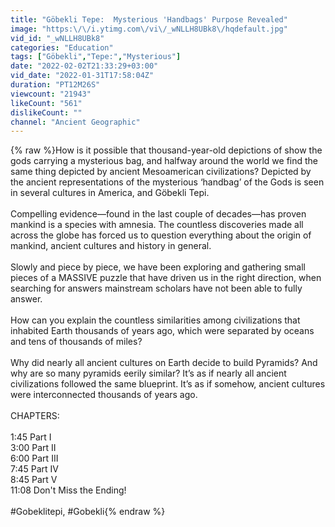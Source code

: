 ```yaml
---
title: "Göbekli Tepe:  Mysterious 'Handbags' Purpose Revealed"
image: "https:\/\/i.ytimg.com\/vi\/_wNLLH8UBk8\/hqdefault.jpg"
vid_id: "_wNLLH8UBk8"
categories: "Education"
tags: ["Göbekli","Tepe:","Mysterious"]
date: "2022-02-02T21:33:29+03:00"
vid_date: "2022-01-31T17:58:04Z"
duration: "PT12M26S"
viewcount: "21943"
likeCount: "561"
dislikeCount: ""
channel: "Ancient Geographic"
---
```

{% raw %}How is it possible that thousand-year-old depictions of show the gods carrying a mysterious bag, and halfway around the world we find the same thing depicted by ancient Mesoamerican civilizations? Depicted by the ancient representations of the mysterious ‘handbag’ of the Gods is seen in several cultures in America, and Göbekli Tepi. <br /><br />Compelling evidence—found in the last couple of decades—has proven mankind is a species with amnesia. The countless discoveries made all across the globe has forced us to question everything about the origin of mankind, ancient cultures and history in general.<br /><br />Slowly and piece by piece, we have been exploring and gathering small pieces of a MASSIVE puzzle that have driven us in the right direction, when searching for answers mainstream scholars have not been able to fully answer.<br /><br />How can you explain the countless similarities among civilizations that inhabited Earth thousands of years ago, which were separated by oceans and tens of thousands of miles?  <br /><br />Why did nearly all ancient cultures on Earth decide to build Pyramids? And why are so many pyramids eerily similar?  It’s as if nearly all ancient civilizations followed the same blueprint. It’s as if somehow, ancient cultures were interconnected thousands of years ago.<br /><br />CHAPTERS:<br /><br />1:45 Part I<br />3:00 Part II<br />6:00 Part III<br />7:45 Part IV<br />8:45 Part V<br />11:08 Don't Miss the Ending!<br /><br />#Gobeklitepi, #Gobekli{% endraw %}
